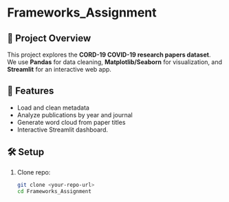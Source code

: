 # Frameworks_Assignment

## 📖 Project Overview
This project explores the **CORD-19 COVID-19 research papers dataset**.  
We use **Pandas** for data cleaning, **Matplotlib/Seaborn** for visualization, and **Streamlit** for an interactive web app.

## 🚀 Features
- Load and clean metadata
- Analyze publications by year and journal
- Generate word cloud from paper titles
- Interactive Streamlit dashboard.

## 🛠️ Setup
1. Clone repo:
   ```bash
   git clone <your-repo-url>
   cd Frameworks_Assignment
